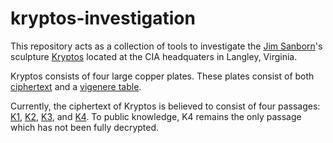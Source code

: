 # kryptos-investigation

This repository acts as a collection of tools to investigate the [Jim Sanborn](https://en.wikipedia.org/wiki/Jim_Sanborn)'s sculpture [Kryptos](https://en.wikipedia.org/wiki/Kryptos) located at the CIA headquaters in Langley, Virginia.

Kryptos consists of four large copper plates. These plates consist of both [ciphertext](kryptos/ciphertext/ciphertext.txt) and a [vigenere table](kryptos/table/vigenere-tableau.txt).

Currently, the ciphertext of Kryptos is believed to consist of four passages: [K1](kryptos/ciphertext/k1.txt), [K2](kryptos/ciphertext/k2.txt), [K3](kryptos/ciphertext/k3.txt), and [K4](kryptos/ciphertext/k4.txt). To public knowledge, K4 remains the only passage which has not been fully decrypted.